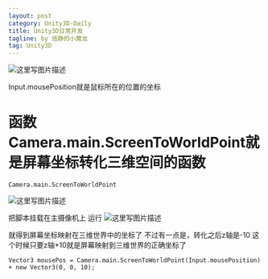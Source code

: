```yaml
---
layout: post
category: Unity3D-Daily
title: Unity3D日常开发
tagline: by 恬静的小魔龙
tag: Unity3D
---
```


![这里写图片描述](http://img.blog.csdn.net/20180103144306613?watermark/2/text/aHR0cDovL2Jsb2cuY3Nkbi5uZXQvcTc2NDQyNDU2Nw==/font/5a6L5L2T/fontsize/400/fill/I0JBQkFCMA==/dissolve/70/gravity/SouthEast)

Input.mousePosition就是鼠标所在的位置的坐标
<h1>函数Camera.main.ScreenToWorldPoint就是屏幕坐标转化三维空间的函数</h1>

```
Camera.main.ScreenToWorldPoint
```

![这里写图片描述](http://img.blog.csdn.net/20180103144350360?watermark/2/text/aHR0cDovL2Jsb2cuY3Nkbi5uZXQvcTc2NDQyNDU2Nw==/font/5a6L5L2T/fontsize/400/fill/I0JBQkFCMA==/dissolve/70/gravity/SouthEast)

把脚本挂载在主摄像机上
运行
![这里写图片描述](http://img.blog.csdn.net/20180103144430158?watermark/2/text/aHR0cDovL2Jsb2cuY3Nkbi5uZXQvcTc2NDQyNDU2Nw==/font/5a6L5L2T/fontsize/400/fill/I0JBQkFCMA==/dissolve/70/gravity/SouthEast)


就得到屏幕坐标映射在三维世界中的坐标了
不过有一点是，转化之后z轴是-10
这个时候只要z轴+10就是屏幕映射到三维世界的正确坐标了

```
Vector3 mousePos = Camera.main.ScreenToWorldPoint(Input.mousePosition) + new Vector3(0, 0, 10);
```